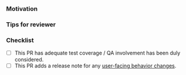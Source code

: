 <!--

Describe the contents of the PR briefly but completely.

If you write detailed commit messages, it is acceptable to copy/paste them
here, or write "see commit messages for details." If there is only one commit
in the PR, GitHub will have already added its commit message above.

-->

### Motivation

<!--

Which of the following best describes the motivation behind this PR?

  * This PR fixes a recognized bug: [Link to issue.]

  * This PR adds a known-desirable feature: [Link to issue.]

  * This PR fixes a previously unreported bug.

    [Describe the bug in detail, as if you were filing a bug report.]

  * This PR adds a feature that has not yet been specified.

    [Write a brief specification for the feature, including justification
     for its inclusion in Materialize, as if you were writing the original
     feature specification.]

   * This PR refactors existing code.

    [Describe what was wrong with the existing code, if it is not obvious.]

-->

### Tips for reviewer

<!--

Leave some tips for your reviewer, like:

    * The diff is much smaller if viewed with whitespace hidden.
    * [Some function/module/file] deserves extra attention.
    * [Some function/module/file] is pure code movement and only needs a skim.

Delete this section if no tips.

-->

### Checklist

- [ ] This PR has adequate test coverage / QA involvement has been duly considered.
- [ ] This PR adds a release note for any [user-facing behavior changes](https://github.com/MaterializeInc/materialize/blob/main/doc/user/content/release-notes.md#what-changes-require-a-release-note).
